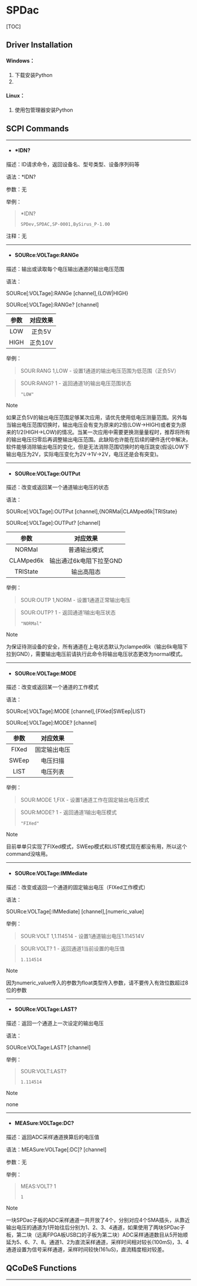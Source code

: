 # SPDac

[TOC]

## Driver Installation

#### Windows：

1. 下载安装Python
2. 

#### Linux：

1. 使用包管理器安装Python

## SCPI Commands

------

- #### *IDN?

描述：ID请求命令，返回设备名、型号类型、设备序列码等

语法：*IDN?

参数：无

举例：

> *IDN?
> 
> `SPDev,SPDAC,SP-0001,BySirus_P-1.00`

注释：无

------

- #### SOURce:VOLTage:RANGe


描述：输出或读取每个电压输出通道的输出电压范围

语法：

SOURce[:VOLTage]:RANGe  [channel],{LOW|HIGH}

SOURce[:VOLTage]:RANGe? [channel]

| 参数  | 对应效果 |
| :---: | :------: |
|  LOW  |  正负5V  |
| HIGH  | 正负10V  |

举例：

> SOUR:RANG 1,LOW	- 设置1通道的输出电压范围为低范围（正负5V）

> SOUR:RANG? 1	       - 返回通道1的输出电压范围状态 
> 
> `"LOW"`

> [!NOTE]
>
> 如果正负5V的输出电压范围足够某次应用，请优先使用低电压测量范围。另外每当输出电压范围切换时，输出电压会有变为原来的2倍(LOW->HIGH)或者变为原来的1/2(HIGH->LOW)的情况。当某一次应用中需要更换测量量程时，推荐将所有的输出电压归零后再调整输出电压范围。此缺陷也许能在后续的硬件迭代中解决，软件能够消除输出电压的变化，但是无法消除范围切换时的电压跳变(假设LOW下输出电压为2V，实际电压变化为2V->1V->2V，电压还是会有突变)。

------

- #### SOURce:VOLTage:OUTPut

描述：改变或返回某一个通道输出电压的状态

语法：

SOURce[:VOLTage]:OUTPut [channel],{NORMal|CLAMped6k|TRIState}

SOURce[:VOLTage]:OUTPut? [channel]

|   参数    |        对应效果         |
| :-------: | :---------------------: |
|  NORMal   |      普通输出模式       |
| CLAMped6k | 输出通过6k电阻下拉至GND |
| TRIState  |       输出高阻态        |

举例：

> SOUR:OUTP 1,NORM	- 设置1通道正常输出电压

> SOUR:OUTP? 1		  - 返回通道1输出电压状态
> 
> `"NORMal"`

> [!NOTE]
> 
> 为保证待测设备的安全，所有通道在上电状态默认为clamped6k（输出6k电阻下拉到GND），需要输出电压前请执行此命令将输出电压状态更改为normal模式。

------

- #### SOURce:VOLTage:MODE

描述：改变或返回某一个通道的工作模式

语法：

SOURce[:VOLTage]:MODE [channel],{FIXed|SWEep|LIST}

SOURce[:VOLTage]:MODE? [channel]

| 参数  |   对应效果   |
| :---: | :----------: |
| FIXed | 固定输出电压 |
| SWEep |   电压扫描   |
| LIST  |   电压列表   |

举例：

> SOUR:MODE 1,FIX	- 设置1通道工作在固定输出电压模式

> SOUR:MODE? 1	    - 返回通道1输出电压模式
> 
> `"FIXed"`

> [!NOTE]
> 
> 目前单单只实现了FIXed模式，SWEep模式和LIST模式现在都没有用，所以这个command没啥用。

------

- #### SOURce:VOLTage:IMMediate

描述：改变或返回一个通道的固定输出电压（FIXed工作模式）

语法：

SOURce:VOLTage[:IMMediate] [channel],[numeric_value]

举例：

> SOUR:VOLT 1,1.114514	- 设置1通道输出电压1.114514V

> SOUR:VOLT? 1		      - 返回通道1当前设置的电压值
> 
> `1.114514`

> [!NOTE]
> 
> 因为numeric_value传入的参数为float类型传入参数，请不要传入有效位数超过8位的参数

------

- #### SOURce:VOLTage:LAST?

描述：返回一个通道上一次设定的输出电压

语法：

SOURce:VOLTage:LAST? [channel]

举例：

> SOUR:VOLT:LAST?
> 
> `1.114514`

> [!NOTE]
> 
> none

------

- #### MEASure:VOLTage:DC?

描述：返回ADC采样通道换算后的电压值

语法：MEASure:VOLTage[:DC]? [channel]

参数：无

举例：

> MEAS:VOLT? 1
> 
> `1`

> [!NOTE]
>
> 一块SPDac子板的ADC采样通道一共开放了4个，分别对应4个SMA插头，从靠近输出电压的通道为1开始往后分别为1、2、3、4通道，如果使用了两块SPDac子板，第二块（远离FPGA板USB口的子板为第二块）ADC采样通道数目从5开始顺延为5、6、7、8。通道1、2为直流采样通道，采样时间相对较长(100mS)，3、4通道设置为信号采样通道，采样时间较快(161uS)，直流精度相对较差。 

## QCoDeS Functions

------
